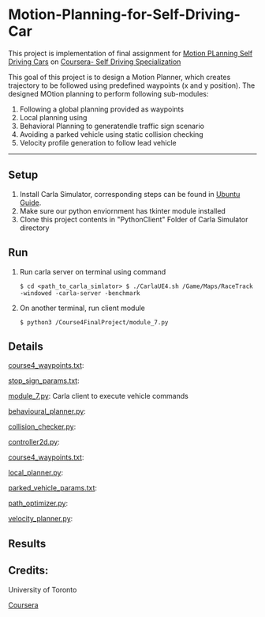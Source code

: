 # Motion-Planning-for-Self-Driving-Car


This project is implementation of final assignment for [Motion PLanning Self Driving Cars](https://www.coursera.org/learn/motion-planning-self-driving-cars) on [Coursera- Self Driving Specialization](https://www.coursera.org/specializations/self-driving-cars)


This goal of this project is to design a Motion Planner, which creates trajectory to be followed using predefined waypoints (x and y position). The designed MOtion planning to perform following sub-modules: 

1) Following a global planning provided as waypoints 
2) Local planning using 
3) Behavioral Planning to generatendle traffic sign scenario
4) Avoiding a parked vehicle using static collision checking
5) Velocity profile generation to follow lead vehicle

-----

## Setup


1. Install Carla Simulator, corresponding steps can be found in [Ubuntu Guide](.../blob/master/CARLA-Setup-Guide-_Ubuntu_.pdf).
2. Make sure our python enviornment has tkinter module installed
3. Clone this project contents in "PythonClient" Folder of Carla Simulator directory

## Run

1. Run carla server on terminal using command 

	`
	$ cd <path_to_carla_simlator>
	$ ./CarlaUE4.sh /Game/Maps/RaceTrack -windowed -carla-server -benchmark 
	`
2. On another terminal, run client module 

	`$ python3 /Course4FinalProject/module_7.py`


## Details

[course4_waypoints.txt](../blob/main/Course4FinalProject/course4_waypoints.txt): 

[stop_sign_params.txt](../blob/main/Course4FinalProject/stop_sign_params.txt):

[module_7.py](../blob/master/Course1FinalProject/module_7.py): Carla client to execute vehicle commands

[behavioural_planner.py](../blob/main/Course4FinalProject/behavioural_planner.py): 

[collision_checker.py](../blob/main/Course4FinalProject/collision_checker.py): 

[controller2d.py](../blob/main/Course4FinalProject/controller2d.py): 

[course4_waypoints.txt](../blob/main/Course4FinalProject/course4_waypoints.txt): 

[local_planner.py](../blob/main/Course4FinalProject/local_planner.py): 


[parked_vehicle_params.txt](../blob/main/Course4FinalProject/parked_vehicle_params.txt): 

[path_optimizer.py](../blob/main/Course4FinalProject/path_optimizer.py): 

[velocity_planner.py](../blob/main/Course4FinalProject/velocity_planner.py): 


## Results


## Credits: 

University of Toronto

[Coursera](https://www.coursera.org/)
